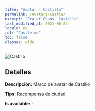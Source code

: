 ```yaml
---
title: "Avatar - Castillo"
permalink: /Avatars/Castle/
excerpt: "Era of Chaos  Castillo"
last_modified_at: 2021-06-22
locale: es
ref: "Castle.md"
toc: false
classes: wide
---
```

 ![Castillo](/images/a/avatarFrame_11.png)

## Detalles

 **Descripción:** Marco de avatar de Castillo 

 **Tips:** Recompensa de ciudad 

 **Is available:**  - 

